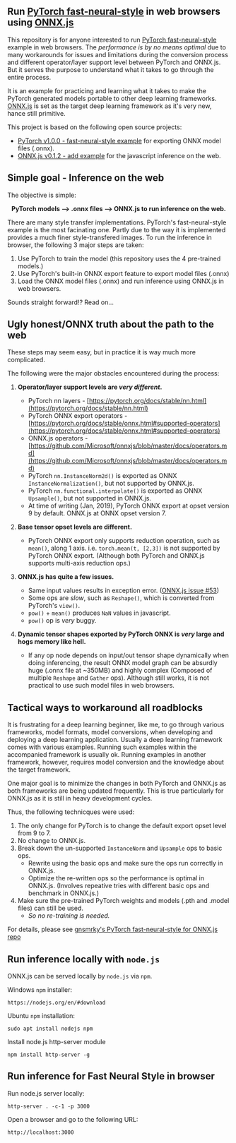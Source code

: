 ## Run [PyTorch fast-neural-style](https://github.com/pytorch/examples/tree/master/fast_neural_style) in web browsers using [ONNX.js](https://github.com/Microsoft/onnxjs)

This repository is for anyone interested to run [PyTorch fast-neural-style](https://github.com/pytorch/examples/tree/master/fast_neural_style) example in web browsers.  The _performance is by no means optimal_ due to many workarounds for issues and limitations during the conversion process and different operator/layer support level between PyTorch and ONNX.js.  But it serves the purpose to understand what it takes to go through the entire process.

It is an example for practicing and learning what it takes to make the PyTorch generated models portable to other deep learning frameworks. [ONNX.js](https://github.com/Microsoft/onnxjs) is set as the target deep learning framework as it's very new, hance still primitive.

This project is based on the following open source projects:
- [PyTorch v1.0.0 - fast-neural-style example](https://github.com/pytorch/examples/tree/master/fast_neural_style) for exporting ONNX model files (.onnx).
- [ONNX.js v0.1.2 - add example](https://github.com/Microsoft/onnxjs/tree/master/examples/browser/add) for the javascript inference on the web.

## Simple goal - Inference on the web
The objective is simple: 
<p align="center"><b>PyTorch models --> .onnx files --> ONNX.js to run inference on the web.</b></p>

There are many style transfer implementations.  PyTorch's fast-neural-style example is the most facinating one.  Partly due to the way it is implemented provides a much finer style-transfered images.  To run the inference in browser, the following 3 major steps are taken:

1. Use PyTorch to train the model (this repository uses the 4 pre-trained models.)
2. Use PyTorch's built-in ONNX export feature to export model files (.onnx)
3. Load the ONNX model files (.onnx) and run inference using ONNX.js in web browsers.

Sounds straight forward!?  Read on...

## Ugly honest/ONNX truth about the path to the web
These steps may seem easy, but in practice it is way much more complicated.  

The following were the major obstacles encountered during the process:
1. **Operator/layer support levels are *very different*.**
   * PyTorch nn layers - [https://pytorch.org/docs/stable/nn.html](https://pytorch.org/docs/stable/nn.html)
   * PyTorch ONNX export operators - [https://pytorch.org/docs/stable/onnx.html#supported-operators](https://pytorch.org/docs/stable/onnx.html#supported-operators)
   * ONNX.js operators - [https://github.com/Microsoft/onnxjs/blob/master/docs/operators.md](https://github.com/Microsoft/onnxjs/blob/master/docs/operators.md)
   * PyTorch `nn.InstanceNorm2d()` is exported as ONNX `InstanceNormalization()`, but not supported by ONNX.js.
   * PyTorch `nn.functional.interpolate()` is exported as ONNX `Upsample()`, but not supported in ONNX.js.
   * At time of writing (Jan, 2019), PyTorch ONNX export at opset version 9 by default.  ONNX.js at ONNX opset version 7.

2. **Base tensor opset levels are different.**
   * PyTorch ONNX export only supports reduction operation, such as `mean()`,  along 1 axis.  i.e. `torch.mean(t, [2,3])` is not supported by PyTorch ONNX export.  (Although both PyTorch and ONNX.js supports multi-axis reduction ops.)

3. **ONNX.js has quite a few issues.**
   * Same input values results in exception error.  ([ONNX.js issue #53](https://github.com/Microsoft/onnxjs/issues/53))
   * Some ops are *slow*, such as `Reshape()`, which is converted from PyTorch's `view()`.
   * `pow()` + `mean()` produces `NaN` values in javascript.
   * `pow()` op is *very* buggy.

4. **Dynamic tensor shapes exported by PyTorch ONNX is *very* large and hogs memory like hell.**
   * If any op node depends on input/out tensor shape dynamically when doing inferencing, the result ONNX model graph can be absurdly huge (.onnx file at ~350MB) and highly complex (Composed of multiple `Reshape` and `Gather` ops).  Although still works, it is not practical to use such model files in web browsers.

## Tactical ways to workaround all roadblocks
It is frustrating for a deep learning beginner, like me, to go through various frameworks, model formats, model conversions, when developing and deploying a deep learning application.  Usually a deep learning framework comes with various examples.  Running such examples within the accompanied framework is usually ok.  Running examples in another framework, however, requires model conversion and the knowledge about the target framework.

One major goal is to minimize the changes in both PyTorch and ONNX.js as both frameworks are being updated frequently.  This is true particularly for ONNX.js as it is still in heavy development cycles.  

Thus, the following technicques were used:
1. The only change for PyTorch is to change the default export opset level from 9 to 7.
2. No change to ONNX.js.
3. Break down the un-supported `InstanceNorm` and `Upsample` ops to basic ops.
   * Rewrite using the basic ops and make sure the ops run correctly in ONNX.js.
   * Optimize the re-written ops so the performance is optimal in ONNX.js.  (Involves repeative tries with different basic ops and benchmark in ONNX.js.)
4. Make sure the pre-trained PyTorch weights and models (.pth and .model files) can still be used.
   * _So no re-training is needed._

For details, please see [gnsmrky's PyTorch fast-neural-style for ONNX.js repo](www.github.com)

## Run inference locally with `node.js`
ONNX.js can be served locally by `node.js` via `npm`.

Windows `npm` installer:
```
https://nodejs.org/en/#download
```
Ubuntu `npm` installation:
```
sudo apt install nodejs npm
```

Install node.js http-server module
```
npm install http-server -g
```


## Run inference for Fast Neural Style in browser
Run node.js server locally:
```
http-server . -c-1 -p 3000
```
Open a browser and go to the following URL:
```
http://localhost:3000
```


